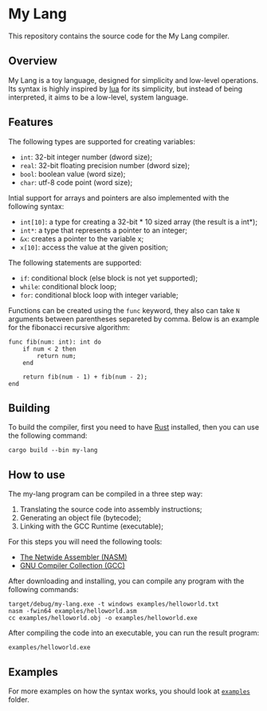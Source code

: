 # My Lang

This repository contains the source code for the My Lang compiler.

## Overview

My Lang is a toy language, designed for simplicity and low-level operations. Its syntax is highly inspired by [lua](https://www.lua.org/) for its simplicity, but instead of being interpreted, it aims to be a low-level, system language.

## Features

The following types are supported for creating variables:

- `int`: 32-bit integer number (dword size);
- `real`: 32-bit floating precision number (dword size);
- `bool`: boolean value (word size);
- `char`: utf-8 code point (word size);

Intial support for arrays and pointers are also implemented with the following syntax:

- `int[10]`: a type for creating a 32-bit * 10 sized array (the result is a int*);
- `int*`: a type that represents a pointer to an integer;
- `&x`: creates a pointer to the variable x;
- `x[10]`: access the value at the given position;

The following statements are supported:

- `if`: conditional block (else block is not yet supported);
- `while`: conditional block loop;
- `for`: conditional block loop with integer variable;

Functions can be created using the `func` keyword, they also can take `N` arguments between parentheses separeted by comma. Below is an example for the fibonacci recursive algorithm:

```
func fib(num: int): int do
    if num < 2 then
        return num;
    end

    return fib(num - 1) + fib(num - 2);
end
```

## Building

To build the compiler, first you need to have [Rust](https://www.rust-lang.org) installed, then you can use the following command:

```shell
cargo build --bin my-lang
```

## How to use

The my-lang program can be compiled in a three step way:

1. Translating the source code into assembly instructions;
2. Generating an object file (bytecode);
3. Linking with the GCC Runtime (executable);

For this steps you will need the following tools:

- [The Netwide Assembler (NASM)](https://www.nasm.us/)
- [GNU Compiler Collection (GCC)](https://gcc.gnu.org/)

After downloading and installing, you can compile any program with the following commands:

```shell
target/debug/my-lang.exe -t windows examples/helloworld.txt
nasm -fwin64 examples/helloworld.asm
cc examples/helloworld.obj -o examples/helloworld.exe
```

After compiling the code into an executable, you can run the result program:

```shell
examples/helloworld.exe
```

## Examples

For more examples on how the syntax works, you should look at [`examples`](/examples/) folder.